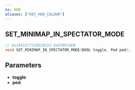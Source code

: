 ```yaml
---
ns: HUD
aliases: ["KEY_HUD_COLOUR"]
---
```

## SET_MINIMAP_IN_SPECTATOR_MODE

```c
// 0x1A5CD7752DD28CD3 0xD5BFCADB
void SET_MINIMAP_IN_SPECTATOR_MODE(BOOL toggle, Ped ped);
```

## Parameters
* **toggle**:
* **ped**:

